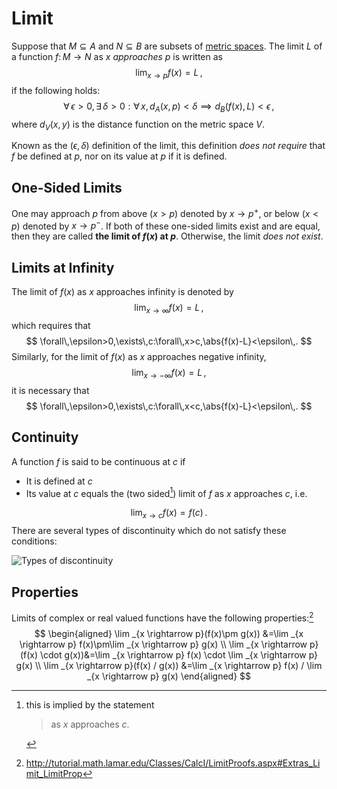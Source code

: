 Limit
=====
Suppose that $M\subseteq A$ and $N\subseteq B$ are subsets of [metric spaces](https://en.wikipedia.org/wiki/Metric_space). The limit $L$ of a function $f\colon M\rightarrow N$ as $x$ *approaches* $p$ is written as 
$$
\lim_{x\rightarrow p}f(x) = L\,,
$$
if the following holds:
$$
\forall\,\epsilon>0,\exists\,\delta > 0 : \forall\,x , d_A(x,p) < \delta \implies d_B(f(x),L) < \epsilon \,,
$$
where $d_V(x,y)$ is the distance function on the metric space $V$.

Known as the $(\epsilon,\delta)$ definition of the limit, this definition *does not require* that $f$ be defined at $p$, nor on its value at $p$ if it is defined.
<!-- If we don't specify a one-sided limit x\rightarrow p^+, then by the definition above |x-p| we will have the (two-sided) limit of f at p. -->

One-Sided Limits
----------------
One may approach $p$ from above ($x>p$) denoted by $x\rightarrow p^+$, or below ($x<p$) denoted by $x\rightarrow p^-$. If both of these one-sided limits exist and are equal, then they are called **the limit of $f(x)$ at $p$**. Otherwise, the limit *does not exist*. 

Limits at Infinity
------------------
The limit of $f(x)$ as $x$ approaches infinity is denoted by
$$
\lim_{x\rightarrow\infty}f(x)=L\,,
$$
which requires that
$$
\forall\,\epsilon>0,\exists\,c:\forall\,x>c,\abs{f(x)-L}<\epsilon\,.
$$
Similarly, for the limit of $f(x)$ as $x$ approaches negative infinity, 
$$
\lim_{x\rightarrow-\infty}f(x)=L\,,
$$
it is necessary that
$$
\forall\,\epsilon>0,\exists\,c:\forall\,x<c,\abs{f(x)-L}<\epsilon\,.
$$

Continuity
----------
A function $f$ is said to be continuous at $c$ if 
* It is defined at $c$ 
* Its value at $c$ equals the (two sided[^implied]) limit of $f$ as $x$ approaches $c$, i.e.

$$
\lim_{x\rightarrow c} f(x) = f(c)\,.
$$
There are several types of discontinuity which do not satisfy these conditions:

![Types of discontinuity](https://schoolbag.info/mathematics/ap_calculus/ap_calculus.files/image262.jpg)

Properties
----------
Limits of complex or real valued functions have the following properties:[^proofs]
$$
\begin{aligned} \lim _{x \rightarrow p}(f(x)\pm g(x)) &=\lim _{x \rightarrow p} f(x)\pm\lim _{x \rightarrow p} g(x) \\ 
\lim _{x \rightarrow p} (f(x) \cdot g(x))&=\lim _{x \rightarrow p} f(x) \cdot \lim _{x \rightarrow p} g(x) \\ 
\lim _{x \rightarrow p}(f(x) / g(x)) &=\lim _{x \rightarrow p} f(x) / \lim _{x \rightarrow p} g(x) \end{aligned}
$$
[^proofs]: http://tutorial.math.lamar.edu/Classes/CalcI/LimitProofs.aspx#Extras_Limit_LimitProp
[^implied]: this is implied by the statement
    > as $x$ approaches $c$.

<!-- TODO mention squeeze theorem -->